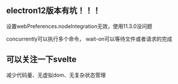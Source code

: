 ## electron12版本有坑！！！
设置webPreferences.nodeIntegration无效，使用11.3.0没问题

concurrently可以执行多个命令， wait-on可以等待文件或者请求的完成

## 可以关注一下svelte
减少代码量、无虚拟dom、无复杂状态管理
